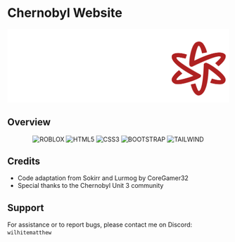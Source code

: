 # Chernobyl Website 

<div align="center">
  <img src="./src/assets/images/azda.png" alt="Chernobyl Logo" />
</div>

## Overview

<div align="center">
  <img src="https://img.shields.io/badge/ROBLOX-777BB4?style=for-the-badge&logo=ROBLOX&logoColor=white" alt="ROBLOX" />
  <img src="https://img.shields.io/badge/HTML5-E34F26?style=for-the-badge&logo=html5&logoColor=white" alt="HTML5" />
  <img src="https://img.shields.io/badge/CSS3-1572B6?style=for-the-badge&logo=css3&logoColor=white" alt="CSS3" />
    <img src="https://img.shields.io/badge/BOOTSTRAP-1572B6?style=for-the-badge&logo=BOOTSTRAP&logoColor=white" alt="BOOTSTRAP" />
    <img src="https://img.shields.io/badge/Tailwind_CSS-grey?style=for-the-badge&logo=tailwind-css&logoColor=38B2AC" alt="TAILWIND" />
</div>

## Credits

- Code adaptation from Sokirr and Lurmog by CoreGamer32
- Special thanks to the Chernobyl Unit 3 community

## Support

For assistance or to report bugs, please contact me on Discord: `wilhitematthew`

